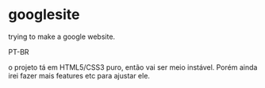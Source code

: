 # googlesite
trying to make a google website.

PT-BR

o projeto tá em HTML5/CSS3 puro, então vai ser meio instável. Porém ainda irei fazer mais features etc para ajustar ele.
